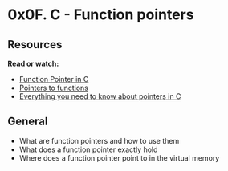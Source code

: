 # 0x0F. C - Function pointers

## Resources

**Read or watch:**

* [Function Pointer in C](https://www.geeksforgeeks.org/function-pointer-in-c/)
* [Pointers to functions](https://www.publications.gbdirect.co.uk//c_book/chapter5/function_pointers.html)
* [Everything you need to know about pointers in C](https://boredzo.org/pointers/)

## General

* What are function pointers and how to use them
* What does a function pointer exactly hold
* Where does a function pointer point to in the virtual memory

